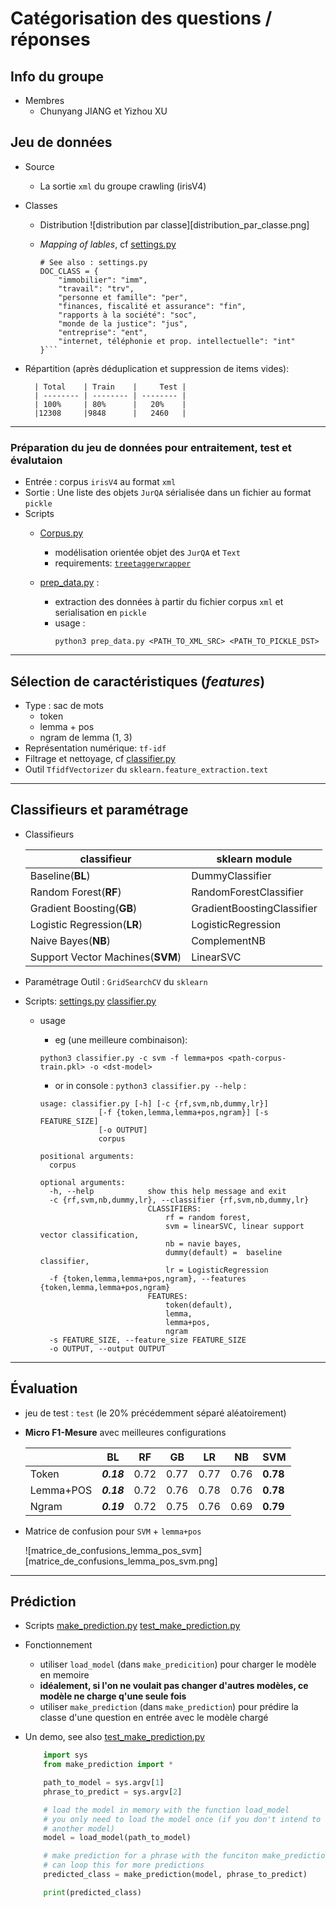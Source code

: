 # Catégorisation des questions / réponses

## Info du groupe 
* Membres
    * Chunyang JIANG et Yizhou XU

## Jeu de données 
* Source
    * La sortie `xml` du groupe crawling (irisV4)

* Classes
    * Distribution
         ![distribution par classe][distribution_par_classe.png]
    * *Mapping of lables*, cf [settings.py](settings.py)
        
        ```python=
        # See also : settings.py
        DOC_CLASS = {
            "immobilier": "imm",
            "travail": "trv",
            "personne et famille": "per",
            "finances, fiscalité et assurance": "fin",
            "rapports à la société": "soc",
            "monde de la justice": "jus",
            "entreprise": "ent",
            "internet, téléphonie et prop. intellectuelle": "int"
        }```

* Répartition (après déduplication et suppression de items vides):

        | Total    | Train    |     Test |
        | -------- | -------- | -------- |
        | 100%     | 80%      |   20%    |
        |12308     |9848      |   2460   |

----

### Préparation du jeu de données pour entraitement, test et évalutaion
* Entrée : 
    corpus `irisV4` au format `xml`
* Sortie : 
    Une liste des objets `JurQA` sérialisée dans un fichier au format `pickle`
* Scripts
    * [Corpus.py](Corpus.py)
        * modélisation orientée objet des `JurQA` et `Text`
        * requirements: [`treetaggerwrapper`](https://pypi.org/project/treetaggerwrapper/)

    * [prep_data.py](prep_data.py) : 
        * extraction des données à partir du fichier corpus `xml` et serialisation en `pickle`
        * usage : 
            ```python=
            python3 prep_data.py <PATH_TO_XML_SRC> <PATH_TO_PICKLE_DST>
            ```

---
## Sélection de caractéristiques (*features*)

* Type : sac de mots
    * token
    * lemma + pos
    * ngram de lemma (1, 3)
* Représentation numérique: `tf-idf`
* Filtrage et nettoyage, cf [classifier.py](classifier.py)
* Outil
    `TfidfVectorizer` du `sklearn.feature_extraction.text`

---
## Classifieurs et paramétrage
* Classifieurs

    | classifieur | sklearn module |
    | -------- | -------- |
    | Baseline(**BL**)     | DummyClassifier     |
    |Random Forest(**RF**)|RandomForestClassifier|
    |Gradient Boosting(**GB**)|GradientBoostingClassifier|
    |Logistic Regression(**LR**)|LogisticRegression|
    |Naive Bayes(**NB**)|ComplementNB|
    |Support Vector Machines(**SVM**)|LinearSVC|

* Paramétrage
    Outil : `GridSearchCV` du `sklearn`

* Scripts:
    [settings.py](settings.py)
    [classifier.py](classifier.py)
    * usage
        * eg (une meilleure combinaison): 
        
        ```bash=
        python3 classifier.py -c svm -f lemma+pos <path-corpus-train.pkl> -o <dst-model>
        ```
         
        * or in console : `python3 classifier.py --help` :
        
        ```bash=
        usage: classifier.py [-h] [-c {rf,svm,nb,dummy,lr}]
                     [-f {token,lemma,lemma+pos,ngram}] [-s FEATURE_SIZE]
                     [-o OUTPUT]
                     corpus
                     
        positional arguments:
          corpus

        optional arguments:
          -h, --help            show this help message and exit
          -c {rf,svm,nb,dummy,lr}, --classifier {rf,svm,nb,dummy,lr}
                                CLASSIFIERS:
                                    rf = random forest,
                                    svm = linearSVC, linear support vector classification,
                                    nb = navie bayes,
                                    dummy(default) =  baseline classifier,
                                    lr = LogisticRegression
          -f {token,lemma,lemma+pos,ngram}, --features {token,lemma,lemma+pos,ngram}
                                FEATURES:
                                    token(default),
                                    lemma,
                                    lemma+pos,
                                    ngram
          -s FEATURE_SIZE, --feature_size FEATURE_SIZE
          -o OUTPUT, --output OUTPUT

        ```

----
## Évaluation
* jeu de test : `test` (le 20% précédemment séparé aléatoirement)
* **Micro F1-Mesure** avec meilleures configurations

    |       | BL | RF | GB | LR | NB | SVM |
    | -------- | -------- | -------- | ------ | -------- | -------- | ------ |
    |  Token     | ***0.18*** | 0.72 | 0.77 |0.77 | 0.76 | **0.78** |
    |  Lemma+POS     | ***0.18*** | 0.72 | 0.76 |0.78 | 0.76 | **0.78** |
    |  Ngram     | ***0.19*** | 0.72 | 0.75 |0.76 | 0.69 | **0.79** |

* Matrice de confusion pour `SVM` + `lemma+pos`

    ![matrice_de_confusions_lemma_pos_svm][matrice_de_confusions_lemma_pos_svm.png]

---

## Prédiction
* Scripts
    [make_prediction.py](make_prediction.py)
    [test_make_prediction.py](test_make_prediction.py)
* Fonctionnement
    * utiliser `load_model` (dans `make_predicition`) pour charger le modèle en memoire 
    * **idéalement, si l'on ne voulait pas changer d'autres modèles, ce modèle ne charge q'une seule fois**
    * utiliser `make_prediction` (dans `make_prediction`) pour prédire la classe d'une question en entrée avec le modèle chargé

* Un demo, see also  [test_make_prediction.py](test_make_prediction.py)

    ```python
        import sys
        from make_prediction import *

        path_to_model = sys.argv[1]
        phrase_to_predict = sys.argv[2]
    
        # load the model in memory with the function load_model
        # you only need to load the model once (if you don't intend to change
        # another model)
        model = load_model(path_to_model)

        # make prediction for a phrase with the funciton make_prediction
        # can loop this for more predictions
        predicted_class = make_prediction(model, phrase_to_predict)

        print(predicted_class)

```

